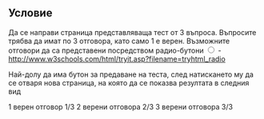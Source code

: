 ## Условие
Да се направи страница представляваща тест от 3 въпроса. Въпросите трябва да имат по 3 отговора, като само 1 е верен. 
Възможните отговори да са представени посредством радио-бутони __<input type="radio">__ - http://www.w3schools.com/html/tryit.asp?filename=tryhtml_radio

Най-долу да има бутон за предаване на теста, след натискането му да се отваря нова страница, на която да се показва резултата в следния вид

1 верен отговор 1/3
2 верени отговора 2/3
3 верени отговора 3/3
